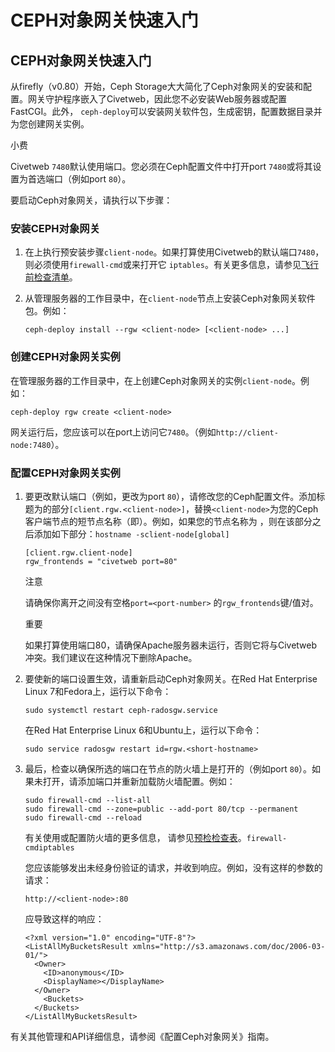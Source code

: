 # CEPH对象网关快速入门

## CEPH对象网关快速入门

从firefly（v0.80）开始，Ceph Storage大大简化了Ceph对象网关的安装和配置。网关守护程序嵌入了Civetweb，因此您不必安装Web服务器或配置FastCGI。此外， `ceph-deploy`可以安装网关软件包，生成密钥，配置数据目录并为您创建网关实例。

小费 

Civetweb `7480`默认使用端口。您必须在Ceph配置文件中打开port `7480`或将其设置为首选端口（例如port `80`）。

要启动Ceph对象网关，请执行以下步骤：

### 安装CEPH对象网关

1. 在上执行预安装步骤`client-node`。如果打算使用Civetweb的默认端口`7480`，则必须使用`firewall-cmd`或来打开它 `iptables`。有关更多信息，请参见[飞行前检查清单](https://docs.ceph.com/docs/nautilus/start/quick-start-preflight)。
2. 从管理服务器的工作目录中，在`client-node`节点上安装Ceph对象网关软件包。例如：

   ```text
   ceph-deploy install --rgw <client-node> [<client-node> ...]
   ```

### 创建CEPH对象网关实例

在管理服务器的工作目录中，在上创建Ceph对象网关的实例`client-node`。例如：

```text
ceph-deploy rgw create <client-node>
```

网关运行后，您应该可以在port上访问它`7480`。（例如`http://client-node:7480`）。

### 配置CEPH对象网关实例

1. 要更改默认端口（例如，更改为port `80`），请修改您的Ceph配置文件。添加标题为的部分`[client.rgw.<client-node>]`，替换`<client-node>`为您的Ceph客户端节点的短节点名称（即）。例如，如果您的节点名称为 ，则在该部分之后添加如下部分：`hostname -sclient-node[global]`

   ```text
   [client.rgw.client-node]
   rgw_frontends = "civetweb port=80"
   ```

   注意 

   请确保你离开之间没有空格`port=<port-number>` 的`rgw_frontends`键/值对。

   重要 

   如果打算使用端口80，请确保Apache服务器未运行，否则它将与Civetweb冲突。我们建议在这种情况下删除Apache。

2. 要使新的端口设置生效，请重新启动Ceph对象网关。在Red Hat Enterprise Linux 7和Fedora上，运行以下命令：

   ```text
   sudo systemctl restart ceph-radosgw.service
   ```

   在Red Hat Enterprise Linux 6和Ubuntu上，运行以下命令：

   ```text
   sudo service radosgw restart id=rgw.<short-hostname>
   ```

3. 最后，检查以确保所选的端口在节点的防火墙上是打开的（例如port `80`）。如果未打开，请添加端口并重新加载防火墙配置。例如：

   ```text
   sudo firewall-cmd --list-all
   sudo firewall-cmd --zone=public --add-port 80/tcp --permanent
   sudo firewall-cmd --reload
   ```

   有关使用或配置防火墙的更多信息， 请参见[预检检查表](https://docs.ceph.com/docs/nautilus/start/quick-start-preflight)。`firewall-cmdiptables`

   您应该能够发出未经身份验证的请求，并收到响应。例如，没有这样的参数的请求：

   ```text
   http://<client-node>:80
   ```

   应导致这样的响应：

   ```text
   <?xml version="1.0" encoding="UTF-8"?>
   <ListAllMyBucketsResult xmlns="http://s3.amazonaws.com/doc/2006-03-01/">
     <Owner>
       <ID>anonymous</ID>
       <DisplayName></DisplayName>
     </Owner>
       <Buckets>
     </Buckets>
   </ListAllMyBucketsResult>
   ```

有关其他管理和API详细信息，请参阅《配置Ceph对象网关》指南。

